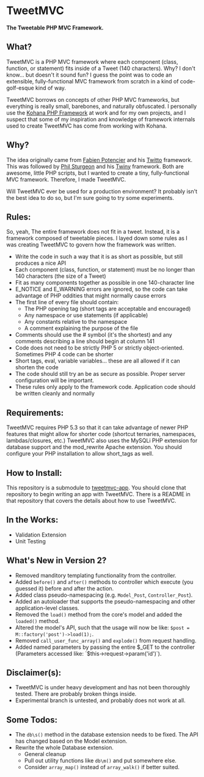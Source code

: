 ﻿TweetMVC
========

**The Tweetable PHP MVC Framework.**

## What?

TweetMVC is a PHP MVC framework where each component (class, function, or statement) fits inside of a Tweet (140 characters). Why? I don't 
know&hellip; but doesn't it sound fun? I guess the point was to code an extensible, fully-functional MVC framework from scratch in a kind of 
code-golf-esque kind of way.

TweetMVC borrows on concepts of other PHP MVC frameworks, but everything is really small, barebones, and naturally obfuscated. I personally 
use the [Kohana PHP Framework](http://kohanaframework.org) at work and for my own projects, and I suspect that some of my inspiration and 
knowledge of framework internals used to create TweetMVC has come from working with Kohana.

## Why?

The idea originally came from [Fabien Potencier](http://fabien.potencier.org) and his [Twitto](http://twitto.org) framework. This was 
followed by [Phil Sturgeon](http://philsturgeon.co.uk) and his 
[Twiny](http://philsturgeon.co.uk/news/2009/12/Twiny-Framework-the-framework-small-enough-to-tweet) framework. Both are awesome,
little PHP scripts, but I wanted to create a tiny, fully-functional MVC framework. Therefore, I made TweetMVC.

Will TweetMVC ever be used for a production environment? It probably isn't the best idea to do so, but I'm sure going to try some experiments.

## Rules:

So, yeah, The entire framework does not fit in a tweet. Instead, it is a framework composed of tweetable pieces. I layed down some rules as I
was creating TweetMVC to govern how the framework was written.

- Write the code in such a way that it is as short as possible, but still produces a nice API
- Each component (class, function, or statement) must be no longer than 140 characters (the size of a Tweet)
- Fit as many components together as possible in one 140-character line
- E_NOTICE and E_WARNING errors are ignored, so the code can take advantage of PHP oddities that might normally cause errors
- The first line of every file should contain:
    - The PHP opening tag (short tags are acceptable and encouraged)
    - Any namespace or use statements (if applicable)
    - Any constants relative to the namespace
    - A comment explaining the purpose of the file
- Comments should use the # symbol (it's the shortest) and any comments describing a line should begin at column 141
- Code does not need to be strictly PHP 5 or strictly object-oriented. Sometimes PHP 4 code can be shorter
- Short tags, eval, variable variables&hellip; these are all allowed if it can shorten the code
- The code should still try an be as secure as possible. Proper server configuration will be important.
- These rules only apply to the framework code. Application code should be written cleanly and normally

## Requirements:

TweetMVC requires PHP 5.3 so that it can take advantage of newer PHP features that might allow for shorter code (shortcut ternaries, 
namespaces, lambdas/closures, etc.) TweetMVC also uses the MySQLi PHP extension for database support and the mod_rewrite Apache extension.
You should configure your PHP installation to allow short_tags as well.

## How to Install:

This repository is a submodule to [tweetmvc-app](http://github.com/tweetmvc/tweetmvc-app). You should clone that repository to begin
writing an app with TweetMVC. There is a README in that repository that covers the details about how to use TweetMVC.

## In the Works:

- Validation Extension
- Unit Testing

## What's New in Version 2?

- Removed manditory templating functionality from the controller.
- Added `before()` and `after()` methods to controller which execute (you guessed it) before and after the action.
- Added class pseudo-namespacing (e.g. `Model_Post`, `Controller_Post`).
- Added an autoloader that supports the pseudo-namespacing and other application-level classes.
- Removed the `load()` method from the core's model and added the `loaded()` method.
- Altered the model's API, such that the usage will now be like: `$post = M::factory('post')->load(1);`.
- Removed `call_user_func_array()` and `explode()` from request handling.
- Added named parameters by passing the entire $_GET to the controller (Parameters accessed like: `$this->request->param('id')`).

## Disclaimer(s):

- TweetMVC is under heavy development and has not been thoroughly tested. There are probably broken things inside.
- Experimental branch is untested, and probably does not work at all.

## Some Todos:

- The `db\s()` method in the database extension needs to be fixed. The API has changed based on the Model extension.
- Rewrite the whole Database extension.
  - General cleanup
  - Pull out utility functions like `db\m()` and put somewhere else.
  - Consider `array_map()` instead of `array_walk()` if better suited.
